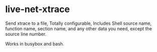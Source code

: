 # live-net-xtrace

Send xtrace to a file,
Totally configurable,
Includes Shell source name, function name, section name, 
and any other data you need, except the source line number.

Works in busybox and bash.
